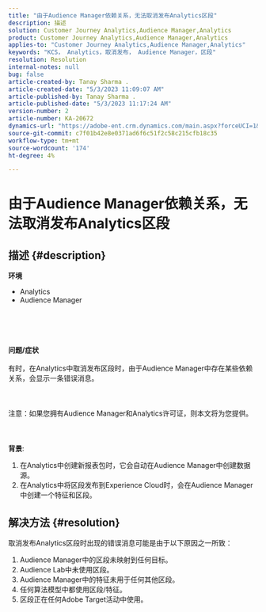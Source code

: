 ```yaml
---
title: "由于Audience Manager依赖关系，无法取消发布Analytics区段"
description: 描述
solution: Customer Journey Analytics,Audience Manager,Analytics
product: Customer Journey Analytics,Audience Manager,Analytics
applies-to: "Customer Journey Analytics,Audience Manager,Analytics"
keywords: "KCS， Analytics，取消发布， Audience Manager，区段"
resolution: Resolution
internal-notes: null
bug: false
article-created-by: Tanay Sharma .
article-created-date: "5/3/2023 11:09:07 AM"
article-published-by: Tanay Sharma .
article-published-date: "5/3/2023 11:17:24 AM"
version-number: 2
article-number: KA-20672
dynamics-url: "https://adobe-ent.crm.dynamics.com/main.aspx?forceUCI=1&pagetype=entityrecord&etn=knowledgearticle&id=d5cd86ea-a2e9-ed11-a7c6-6045bd0065b6"
source-git-commit: c7f01b42e8e0371ad6f6c51f2c58c215cfb18c35
workflow-type: tm+mt
source-wordcount: '174'
ht-degree: 4%

---
```


# 由于Audience Manager依赖关系，无法取消发布Analytics区段

## 描述 {#description}

<b>环境</b>
- Analytics
- Audience Manager

<br><br> <br><br><b>问题/症状</b><br><br>有时，在Analytics中取消发布区段时，由于Audience Manager中存在某些依赖关系，会显示一条错误消息。<br><br> <br><br>注意：如果您拥有Audience Manager和Analytics许可证，则本文将为您提供。<br><br> <br><br><b>背景</b>:
1. 在Analytics中创建新报表包时，它会自动在Audience Manager中创建数据源。
2. 在Analytics中将区段发布到Experience Cloud时，会在Audience Manager中创建一个特征和区段。



## 解决方法 {#resolution}


取消发布Analytics区段时出现的错误消息可能是由于以下原因之一所致：

1. Audience Manager中的区段未映射到任何目标。
2. Audience Lab中未使用区段。
3. Audience Manager中的特征未用于任何其他区段。
4. 任何算法模型中都使用区段/特征。
5. 区段正在任何Adobe Target活动中使用。

